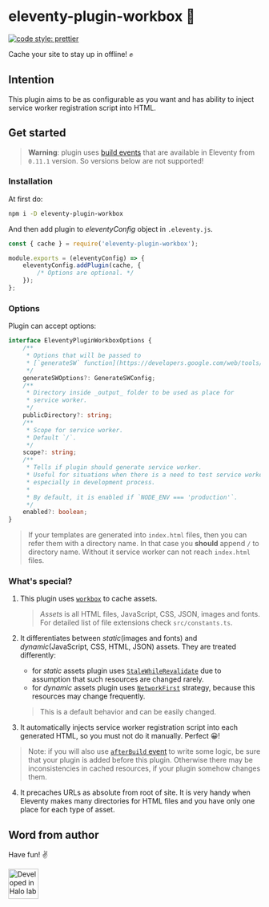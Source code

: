 # eleventy-plugin-workbox 💼

[![code style: prettier](https://img.shields.io/badge/code_style-prettier-ff69b4.svg?style=flat-square)](https://github.com/prettier/prettier)

Cache your site to stay up in offline! ✊

## Intention

This plugin aims to be as configurable as you want and has ability to inject service worker registration script into HTML.

## Get started

> **Warning**: plugin uses [build events](https://www.11ty.dev/docs/events/#afterbuild) that are available in Eleventy from `0.11.1` version. So versions below are not supported!

### Installation

At first do:

```sh
npm i -D eleventy-plugin-workbox
```

And then add plugin to _eleventyConfig_ object in `.eleventy.js`.

```js
const { cache } = require('eleventy-plugin-workbox');

module.exports = (eleventyConfig) => {
	eleventyConfig.addPlugin(cache, {
		/* Options are optional. */
	});
};
```

### Options

Plugin can accept options:

```ts
interface EleventyPluginWorkboxOptions {
	/**
	 * Options that will be passed to
	 * [`generateSW` function](https://developers.google.com/web/tools/workbox/reference-docs/latest/module-workbox-build#.generateSW).
	 */
	generateSWOptions?: GenerateSWConfig;
	/**
	 * Directory inside _output_ folder to be used as place for
	 * service worker.
	 */
	publicDirectory?: string;
	/**
	 * Scope for service worker.
	 * Default `/`.
	 */
	scope?: string;
	/**
	 * Tells if plugin should generate service worker.
	 * Useful for situations when there is a need to test service worker,
	 * especially in development process.
	 *
	 * By default, it is enabled if `NODE_ENV === 'production'`.
	 */
	enabled?: boolean;
}
```

> If your templates are generated into `index.html` files, then you can refer them with a directory name. In that case you **should** append `/` to directory name. Without it service worker can not reach `index.html` files.

### What's special?

1. This plugin uses [`workbox`](https://developers.google.com/web/tools/workbox/) to cache assets.

   > _Assets_ is all HTML files, JavaScript, CSS, JSON, images and fonts. For detailed list of file extensions check `src/constants.ts`.

2. It differentiates between _static_(images and fonts) and _dynamic_(JavaScript, CSS, HTML, JSON) assets. They are treated differently:

   - for _static_ assets plugin uses [`StaleWhileRevalidate`](https://developers.google.com/web/tools/workbox/reference-docs/latest/module-workbox-strategies#stalewhilerevalidate) due to assumption that such resources are changed rarely.
   - for _dynamic_ assets plugin uses [`NetworkFirst`](https://developers.google.com/web/tools/workbox/reference-docs/latest/module-workbox-strategies#networkfirst) strategy, because this resources may change frequently.

   > This is a default behavior and can be easily changed.

3. It automatically injects service worker registration script into each generated HTML, so you must not do it manually. Perfect 😀!

> Note: if you will also use [`afterBuild` event](https://www.11ty.dev/docs/events/#afterbuild) to write some logic, be sure that your plugin is added before this plugin. Otherwise there may be inconsistencies in cached resources, if your plugin somehow changes them.

4. It precaches URLs as absolute from root of site. It is very handy when Eleventy makes many directories for HTML files and you have only one place for each type of asset.

## Word from author

Have fun! ✌️

<a href="https://www.halo-lab.com/?utm_source=github-brifinator-3000">
    <img src="https://api.halo-lab.com/wp-content/uploads/dev_halo.svg" alt="Developed in Halo lab" height="60">
</a>
